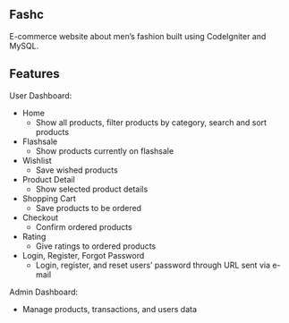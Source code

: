 ## Fashc
E-commerce website about men’s fashion built using CodeIgniter and MySQL.


## Features
User Dashboard:
* Home
  * Show all products, filter products by category, search and sort products
* Flashsale
	* Show products currently on flashsale
* Wishlist
	* Save wished products
* Product Detail
	* Show selected product details
* Shopping Cart
	* Save products to be ordered
* Checkout
	* Confirm ordered products
* Rating
	* Give ratings to ordered products
* Login, Register, Forgot Password
	* Login, register, and reset users’ password through URL sent via e-mail

Admin Dashboard:
* Manage products, transactions, and users data

